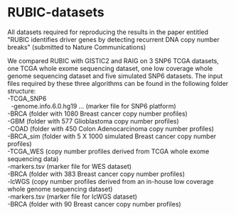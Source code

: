 # RUBIC-datasets
All datasets required for reproducing the results in the paper entitled "RUBIC identifies driver genes by detecting recurrent DNA copy number breaks" (submitted to Nature Communications)  
  
We compared RUBIC with GISTIC2 and RAIG on 3 SNP6 TCGA datasets, one TCGA whole exome sequencing dataset, one low coverage whole genome sequencing dataset and five simulated SNP6 datasets. The input files required by these three algorithms can be found in the following folder structure:  
-TCGA_SNP6  
&nbsp;&nbsp;-genome.info.6.0.hg19 ... (marker file for SNP6 platform)  
  -BRCA (folder with 1080 Breast cancer copy number profiles)  
  -GBM  (folder with  577 Glioblastoma copy number profiles)  
  -COAD (folder with  450 Colon Adenocarcinoma copy number profiles)  
  -BRCA_sim (folder with 5 X 1000 simulated Breast cancer copy number profiles)  
-TCGA_WES (copy number profiles derived from TCGA whole exome sequencing data)  
  -markers.tsv (marker file for WES dataset)  
  -BRCA (folder with 383 Breast cancer copy number profiles)  
-lcWGS (copy number profiles derived from an in-house low coverage whole genome sequencing dataset)  
  -markers.tsv (marker file for lcWGS dataset)  
  -BRCA (folder with 90 Breast cancer copy number profiles)  

